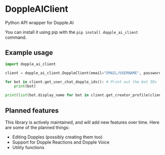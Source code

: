 # DoppleAIClient


Python API wrapper for Dopple.AI


You can install it using pip with the `pip install dopple_ai_client` command.


## Example usage



```py
import dopple_ai_client

client = dopple_ai_client.DoppleClient(email="EMAIL/USERNAME", password="PASSWORD")

for bot in client.get_user_chat_dopple_ids(): # Print out the bot IDs
    print(bot)

print(list(bot.display_name for bot in client.get_creator_profile(client.user_id).bots)) # Print out own published bot names
```


## Planned features


This library is actively maintained, and will add new features over time. Here are some of the planned things:

- Editing Dopples (possibly creating them too)
- Support for Dopple Reactions and Dopple Voice
- Utility functions

